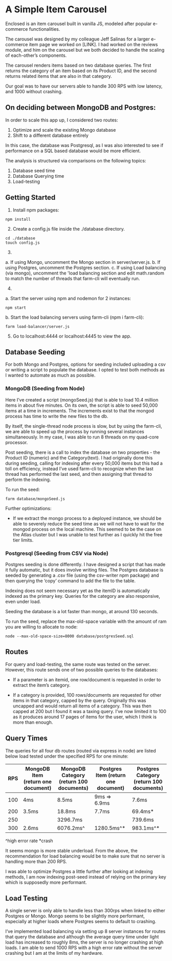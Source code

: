 # A Simple Item Carousel

Enclosed is an item carousel built in vanilla JS, modeled after popular e-commerce functionalities.

The carousel was designed by my colleague Jeff Salinas for a larger e-commerce item page we worked on [LINK]. I had worked on the reviews module, and him on the carousel but we both decided to handle the scaling of each-other’s components.

The carousel renders items based on two database queries. The first returns the category of an item based on its Product ID, and the second returns related items that are also in that category.

Our goal was to have our servers able to handle 300 RPS with low latency, and 1000 without crashing.






## On deciding between MongoDB and Postgres:

In order to scale this app up, I considered two routes:
1. Optimize and scale the existing Mongo database
2. Shift to a different database entirely

In this case, the database was Postgresql, as I was also interested to see if performance on a SQL based database would be more efficient.

The analysis is structured via comparisons on the following topics:

1. Database seed time
2. Database Querying time
3. Load-testing






## Getting Started

1. Install npm packages:
```
npm install
```
2. Create a config.js file inside the ./database directory.
```
cd ./database
touch config.js
```

3. 
a. If using Mongo, uncomment the Mongo section in server/server.js.
b. If using Postgres, uncomment the Postgres section.
c. If using Load balancing (via mongo), uncomment the 'load balancing section and edit math.random to match the number of threads that farm-cli will eventually run.

4. 
a. Start the server using npm and nodemon for 2 instances:
```
npm start
```

b. Start the load balancing servers using farm-cli (npm i farm-cli):
```
farm load-balancer/server.js
```

5. Go to localhost:4444 or localhost:4445 to view the app.





## Database Seeding

For both Mongo and Postgres, options for seeding included uploading a csv or writing a script to populate the database. I opted to test both methods as I wanted to automate as much as possible. 

### MongoDB (Seeding from Node)

Here I’ve created a script (mongoSeed.js) that is able to load 10.4 million items in about five minutes. On its own, the script is able to seed 50,000 items at a time in increments. The increments exist to that the mongod process has time to write the new files to the db.

By itself, the single-thread node process is slow, but by using the farm-cli, we are able to speed up the process by running several instances simultaneously. In my case, I was able to run 8 threads on my quad-core processor. 

Post seeding, there is a call to index the database on two properties - the Product ID (numeric) and the Category(text). I had originally done this during seeding, calling for indexing after every 50,000 items but this had a toll on efficiency, instead I’ve used farm-cli to recognize when the last thread has performed the last seed, and then assigning that thread to perform the indexing. 

To run the seed:
```
farm database/mongoSeed.js
```

Further optimizations:
- If we extract the mongo process to a deployed instance, we should be able to severely reduce the seed time as we will not have to wait for the mongod process on the local machine. This seemed to be the case on the Atlas cluster but I was unable to test further as I quickly hit the free tier limits. 


### Postgresql (Seeding from CSV via Node)

Postgres seeding is done differently. I have designed a script that has made it fully automatic, but it does involve writing files. The Postgres database is seeded by generating a .csv file (using the csv-writer npm package) and then querying the ‘copy’ command to add the file to the table.

Indexing does not seem necessary yet as the itemID is automatically indexed as the primary key. Queries for the category are also responsive, even under load.

Seeding the database is a lot faster than mongo, at around 130 seconds. 

To run the seed, replace the max-old-space variable with the amount of ram you are willing to allocate to node:
```
node --max-old-space-size=8000 database/postgresSeed.sql
```





## Routes

For query and load-testing, the same route was tested on the server. However, this route sends one of two possible queries to the databases:

- If a parameter is an itemid, one row/document is requested in order to extract the item’s category.

- If a category is provided, 100 rows/documents are requested for other items in that category, capped by the query. Originally this was uncapped and would return all items of a category. This was then capped at 200 but I found it was a taxing query. I’ve now limited it to 100 as it produces around 17 pages of items for the user, which I think is more than enough.






## Query Times

The queries for all four db routes (routed via express in node) are listed below load tested under the specified RPS for one minute:

| RPS | MongoDB Item  (return one document) | MongoDB Category  (return 100 documents) | Postgres Item  (return one document) | Postgres Category  (return 100 documents) |
|-----|-------------------------------------|------------------------------------------|--------------------------------------|-------------------------------------------|
| 100 | 4ms                                 | 8.5ms                                    | 9ms => 6.9ms                         | 7.6ms                                     |
| 200 | 3.5ms                               | 18.8ms                                   | 7.7ms                                | 69.4ms*                                   |
| 250 |                                     | 3296.7ms                                 |                                      | 739.6ms                                   |
| 300 | 2.6ms                               | 6076.2ms^                                | 1280.5ms^*                           | 983.1ms^*                                 |

^high error rate
*crash

It seems mongo is more stable underload. From the above, the recommendation for load balancing would be to make sure that no server is handling more than 200 RPS.

I was able to optimize Postgres a little further after looking at indexing methods, I am now indexing post-seed instead of relying on the primary key which is supposedly more performant.






## Load Testing

A single server is only able to handle less than 300rps when linked to either Postgres or Mongo. Mongo seems to be slightly more performant, especially at higher loads where Postgres seems to default to crashing.

I’ve implemented load balancing via setting up 8 server instances for routes that query the database and although the average query time under light load has increased to roughly 8ms, the server is no longer crashing at high loads. I am able to send 1000 RPS with a high error rate without the server crashing but I am at the limits of my hardware. 

